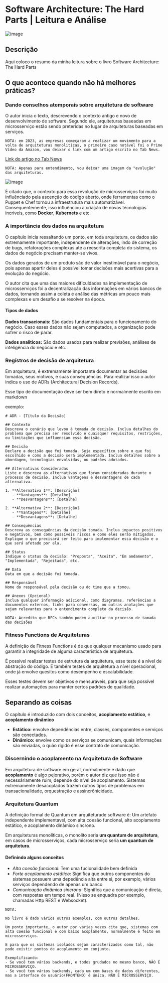 # Software Architecture: The Hard Parts | Leitura e Análise
![image](https://github.com/user-attachments/assets/a4c00792-3f35-4fa6-a464-14deb3f4425c)

## Descrição
Aqui coloco o resumo da minha leitura sobre o livro Software Architecture: The Hard Parts

## O que acontece quando não há melhores práticas?

### Dando conselhos atemporais sobre arquitetura de software
O autor inicia o texto, descrevendo o contexto antigo e novo de desenvolvimento de software.
Segundo ele, arquiteturas baseadas em microsserviço estão sendo preteridas no lugar de arquiteturas baseadas em serviços.

`NOTA: em 2023, as empresas começaram a realizar um movimento para a volta de arquiteturas monoliticas, o primeiro caso notável foi o Prime Vídeo da Amazon, vou deixar o link com um artigo escrito no Tab News.`

[Link do artigo no Tab News](https://www.tabnews.com.br/uriel/a-volta-dos-monolitos-adeus-microservicos-amazom-prime-video-90-por-cento-de-economia)

`NOTA: Apenas para entendimento, vou deixar uma imagem da "evolução" das arquiteturas.`

![image](https://github.com/user-attachments/assets/0bd4e922-ca47-45f4-bb64-0ccf5eba82ec)

É citado que, o contexto para essa revolução de microsserviços foi muito influênciado pela ascenção do código aberto, onde ferramentas como o Puppet e Chef tornou a infraestrutura mais automatizável.
Consequentemente, isso influênciou a criação de novas técnologias incríveis, como **Docker**, **Kubernets** e etc.

### A importância dos dados na arquitetura
O capítulo inicia ressaltando um ponto, em toda arquitetura, os dados são extremamente importante, independente de alterações, indo de correção de bugs, refatorações complexas até a reescrita completa do sistema, os dados de negócio precisam manter-se vivos.

Os dados gerados de um produto são de valor inestimável para o negócio, pois apenas apartir deles é possível tomar decisões mais acertivas para a evolução do negócio.

O autor cita que uma das maiores dificuldades na implementação de microsserviços foi a decentralização das informações em vários bancos de dados, tornando assim a coleta e análise das métricas um pouco mais complexas e um desafio a se resolver na época. 

#### Tipos de dados
**Dados transacionais:** São dados fundamentais para o funcionamento do negócio. Caso esses dados não sejam computados, a organização pode sofrer o risco de parar.

**Dados analiticos:** São dados usados para realizar previsões, análises de inteligência do negócio e etc.

### Regístros de decisão de arquitetura
Em arquitetura, é extremamente importante documentar as decisões tomadas, seus motivos, e suas consequências. Para realizar isso o autor indica o uso de ADRs (Architectural Decision Records).

Esse tipo de documentação deve ser bem direto e normalmente escrito em markdown

exemplo:

```m̀arkdown
# ADR - [Título da Decisão]

## Contexto
Descreva o cenário que levou à tomada de decisão. Inclua detalhes do problema que precisa ser resolvido e quaisquer requisitos, restrições, ou limitações que influenciam essa decisão.

## Decisão
Declare a decisão que foi tomada. Seja específico sobre o que foi escolhido e como a decisão será implementada. Inclua detalhes sobre a abordagem, tecnologias envolvidas, ou padrões adotados.

## Alternativas Consideradas
Liste e descreva as alternativas que foram consideradas durante o processo de decisão. Inclua vantagens e desvantagens de cada alternativa.

1. **Alternativa 1**: [Descrição]
   - **Vantagens**: [Detalhe]
   - **Desvantagens**: [Detalhe]

2. **Alternativa 2**: [Descrição]
   - **Vantagens**: [Detalhe]
   - **Desvantagens**: [Detalhe]

## Consequências
Descreva as consequências da decisão tomada. Inclua impactos positivos e negativos, bem como possíveis riscos e como eles serão mitigados. Explique o que precisará ser feito para implementar essa decisão e o que será afetado por ela.

## Status
Indique o status da decisão: "Proposta", "Aceita", "Em andamento", "Implementada", "Rejeitada", etc.

## Data
Data em que a decisão foi tomada.

## Responsável
Nome do responsável pela decisão ou do time que a tomou.

## Anexos (Opcional)
Inclua qualquer informação adicional, como diagramas, referências a documentos externos, links para conversas, ou outras anotações que sejam relevantes para o entendimento completo da decisão.
```

`NOTA: Acredito que RFCs também podem auxiliar no processo de tamada das decisões`

### Fitness Functions de Arquiteturas
A definição de Fitness Functions é de que qualquer mecanismo usado para garantir a integridade de alguma característica de arquitetura.

É possível realizar testes de estrutura da arquitetura, esse teste é a nível de abstração do código. E também testes de arquitetura a nível operacional, onde já envolve quesitos como desempenho e escalabilidade.

Esses testes devem ser objetivos e mensuráveis, para que seja possível realizar automações para manter certos padrões de qualidade.

## Separando as coisas
O capítulo é introduzido com dois conceitos, **acoplamento estático**, e **acoplamento dinâmico**
- **Estático:** envolve dependências entre, classes, componentes e serviços são conectados.
- **Dinâmico:** envolve como os serviços se comunicam, quais informações são enviadas, o quão rígido é esse contrato de comunicação.

### Discernindo o acoplamento na Arquitetura de Software
Em arquitetura de software em geral, normalmente é dado que **acoplamento** é algo pejorativo, porém o autor diz que isso não é necessáriamente ruim, depende do nível de acoplamento. Sistemas extremamente desacoplados trazem outros tipos de problemas em transacionalidade, orquestração e assincrônicidade.

### Arquitetura Quantum
A definição formal de Quantum em arquiteturade software é: Um artefato independente implementavel, com alta coesão funcional, alto acoplamento estático, e acoplamento dinâmico sincrono.

Em arquiteturas monolíticas, o monolito seria **um quantum de arquitetura**, em casos de microsserviços, cada microsserviço seria **um quantum de arquitetura**.

#### Definindo alguns conceitos
- *Alta coesão funcional*: Tem uma fucionalidade bem definida
- *Forte acoplamento estático*: Significa que outros componentes do sistemas possuem uma depedência alta entre si, por exemplo, vários serviços dependendo de apenas um banco
- *Comunicação dinâmica síncrona*: Significa que a comunicação é direta, com respostas em tempo real. (Nisso se enquadra por exemplo, chamadas Http REST e Websocket).

```
NOTA:

No livro é dado vários outros exemplos, com outros detalhes.

Um ponto importante, o autor por várias vezes cita que, sistemas com alta coesão funcional e com baixo acoplamento, normalmente é feito em microsserviços.

E para que os sistemas isolados sejam caracterizados como tal, não pode existir pontos de acoplamento em conjunto.

Exemplificando:
- Se você tem vários backends, e todos grudados no mesmo banco, NÃO É MICROSSERVIÇO.
- Se você tem vários backends, cada um com bases de dados diferentes, mas a interface de usuário(FRONTEND) é única, NÃO É MICROSSERVIÇO.
```


